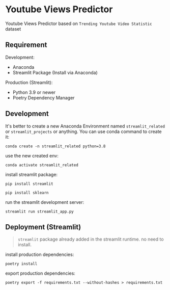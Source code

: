 # Youtube Views Predictor

Youtube Views Predictor based on `Trending Youtube Video Statistic` dataset

## Requirement

Development:
- Anaconda
- Streamlit Package (Install via Anaconda)

Production (Streamlit):
- Python 3.9 or newer
- Poetry Dependency Manager

## Development

It's better to create a new Anaconda Environment named `streamlit_related` or `streamlit_projects` or anything. You can use conda command to create it:

```
conda create -n streamlit_related python=3.8
```

use the new created env:

```
conda activate streamlit_related
```

install streamlit package:
```
pip install streamlit
```
```
pip install sklearn
```

run the streamlit development server:
```
streamlit run streamlit_app.py
```

## Deployment (Streamlit)

> `streamlit` package already added in the streamlit runtime. no need to install.

install production dependencies:
```
poetry install
```

export production dependencies:
```
poetry export -f requirements.txt --without-hashes > requirements.txt
```
